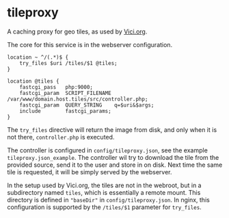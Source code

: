 # tileproxy

A caching proxy for geo tiles, as used by [Vici.org](https://vici.org).

The core for this service is in the webserver configuration. 

    location ~ ^/(.*)$ {
        try_files $uri /tiles/$1 @tiles;
    }

    location @tiles {
	    fastcgi_pass   php:9000;
        fastcgi_param  SCRIPT_FILENAME  /var/www/domain.host.tiles/src/controller.php;
	    fastcgi_param  QUERY_STRING    q=$uri&$args;
        include        fastcgi_params;
    }

The `try_files` directive will return the image from disk, and only when it is not there, `controller.php` is executed.

The controller is configured in `config/tileproxy.json`, see the example `tileproxy.json_example`. 
The controller wil try to download the tile from the provided source, send it to the user and store in on disk. 
Next time the same tile is requested, it will be simply served by the webserver.

In the setup used by Vici.org, the tiles are not in the webroot, but in a subdirectory named `tiles`, which is essentially a remote mount. 
This directory is defined in `"baseDir"` in `config/tileproxy.json`. 
In nginx, this configuration is supported by the `/tiles/$1` parameter for `try_files`.




